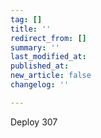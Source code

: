 ```yaml
---
tag: []
title: ''
redirect_from: []
summary: ''
last_modified_at: 
published_at: 
new_article: false
changelog: ''

---
```

Deploy 307
